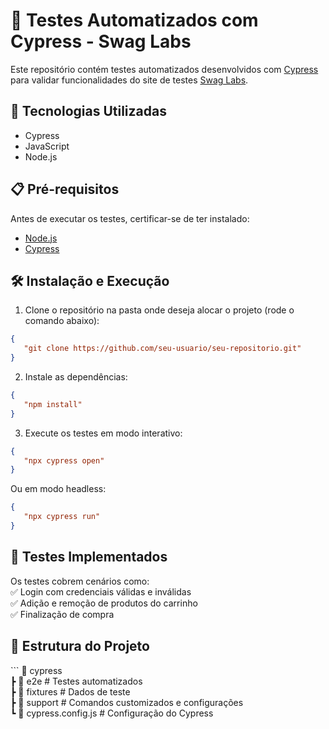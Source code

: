 # 🚀 Testes Automatizados com Cypress - Swag Labs  

Este repositório contém testes automatizados desenvolvidos com [Cypress](https://www.cypress.io/) para validar funcionalidades do site de testes [Swag Labs](https://www.saucedemo.com/).  

## 📌 Tecnologias Utilizadas  
- Cypress  
- JavaScript  
- Node.js  

## 📋 Pré-requisitos  
Antes de executar os testes, certificar-se de ter instalado:  
- [Node.js](https://nodejs.org/)  
- [Cypress](https://docs.cypress.io/guides/getting-started/installing-cypress)  

## 🛠️ Instalação e Execução  

1. Clone o repositório na pasta onde deseja alocar o projeto (rode o comando abaixo):
   
```json
{
   "git clone https://github.com/seu-usuario/seu-repositorio.git"
}
```
2. Instale as dependências:  
```json
{
   "npm install"
}
```
3. Execute os testes em modo interativo:  
```json
{
   "npx cypress open"
}
```
   Ou em modo headless:  
```json
{
   "npx cypress run"
}
```
## 🧪 Testes Implementados  
Os testes cobrem cenários como:  
✅ Login com credenciais válidas e inválidas  
✅ Adição e remoção de produtos do carrinho  
✅ Finalização de compra  

## 📌 Estrutura do Projeto  
\`\`\`
📂 cypress  
 ┣ 📂 e2e            # Testes automatizados  
 ┣ 📂 fixtures       # Dados de teste  
 ┣ 📂 support        # Comandos customizados e configurações  
 ┗ 📜 cypress.config.js  # Configuração do Cypress  
